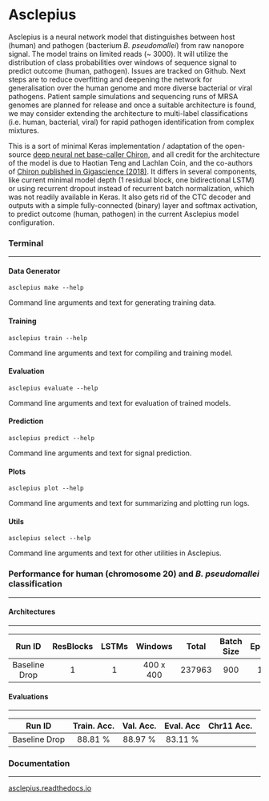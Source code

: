 # Asclepius

Asclepius is a neural network model that distinguishes between host (human) and pathogen (bacterium *B. pseudomallei*) from raw nanopore signal. The model trains on limited reads (~ 3000). It will utilize the distribution of class probabilities over windows of sequence signal to predict outcome (human, pathogen). Issues are tracked on Github. Next steps are to reduce overfitting and deepening the network for generalisation over the human genome and more diverse bacterial or viral pathogens. Patient sample simulations and sequencing runs of MRSA genomes are planned for release and once a suitable architecture is found, we may consider extending the architecture to multi-label classifications (i.e. human, bacterial, viral) for rapid pathogen identification from complex mixtures.

This is a sort of minimal Keras implementation / adaptation of the open-source [deep neural net base-caller Chiron](https://github.com/haotianteng/Chiron), and all credit for the architecture of the model is due to Haotian Teng and Lachlan Coin, and the co-authors of [Chiron published in Gigascience (2018)](https://academic.oup.com/gigascience/article/7/5/giy037/4966989). It differs in several components, like current minimal model depth (1 residual block, one bidirectional LSTM) or using recurrent dropout instead of recurrent batch normalization, which was not readily available in Keras. It also gets rid of the CTC decoder and outputs with a simple fully-connected (binary) layer and softmax activation, to predict outcome (human, pathogen) in the current Asclepius model configuration.

### Terminal
---

#### Data Generator

`asclepius make --help`

Command line arguments and text for generating training data.

#### Training 

`asclepius train --help`

Command line arguments and text for compiling and training model.

#### Evaluation

`asclepius evaluate --help`

Command line arguments and text for evaluation of trained models.

#### Prediction

`asclepius predict --help`

Command line arguments and text for signal prediction.

#### Plots

`asclepius plot --help`

Command line arguments and text for summarizing and plotting run logs.

#### Utils

`asclepius select --help`

Command line arguments and text for other utilities in Asclepius.

### Performance for human (chromosome 20) and *B. pseudomallei* classification
---

#### Architectures
---

| Run ID         | ResBlocks | LSTMs  | Windows   | Total     | Batch Size  | Epoch  | Dropout   | Recurrent Dropout |
| :------------: | :-------: | :----: | :-------: | :-------: | :---------: | :----: | :-------: | :---------------: |
| Baseline Drop  |  1        | 1      | 400 x 400 | 237963    | 900         | 16     | 0.2       |  0.2              |


#### Evaluations
---


| Run ID         | Train. Acc. | Val. Acc.  | Eval. Acc | Chr11 Acc.  |   
| :------------: | :----------:| :--------: | :-------: | :---------: |
| Baseline Drop  |  88.81 %    | 88.97 %    | 83.11 %   |             |


### Documentation
---

[asclepius.readthedocs.io](https://asclepius.readthedocs.io)

